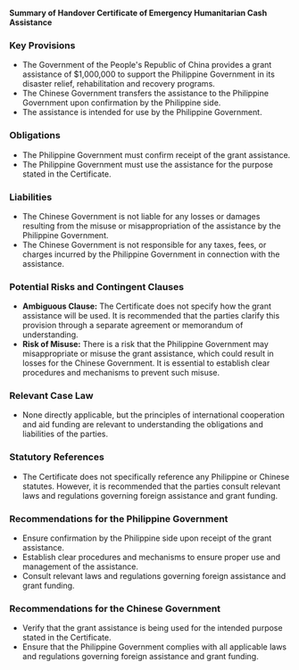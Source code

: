 **Summary of Handover Certificate of Emergency Humanitarian Cash Assistance**

### **Key Provisions**

* The Government of the People's Republic of China provides a grant assistance of $1,000,000 to support the Philippine Government in its disaster relief, rehabilitation and recovery programs.
* The Chinese Government transfers the assistance to the Philippine Government upon confirmation by the Philippine side.
* The assistance is intended for use by the Philippine Government.

### **Obligations**

* The Philippine Government must confirm receipt of the grant assistance.
* The Philippine Government must use the assistance for the purpose stated in the Certificate.

### **Liabilities**

* The Chinese Government is not liable for any losses or damages resulting from the misuse or misappropriation of the assistance by the Philippine Government.
* The Chinese Government is not responsible for any taxes, fees, or charges incurred by the Philippine Government in connection with the assistance.

### **Potential Risks and Contingent Clauses**

* **Ambiguous Clause:** The Certificate does not specify how the grant assistance will be used. It is recommended that the parties clarify this provision through a separate agreement or memorandum of understanding.
* **Risk of Misuse:** There is a risk that the Philippine Government may misappropriate or misuse the grant assistance, which could result in losses for the Chinese Government. It is essential to establish clear procedures and mechanisms to prevent such misuse.

### **Relevant Case Law**

* None directly applicable, but the principles of international cooperation and aid funding are relevant to understanding the obligations and liabilities of the parties.

### **Statutory References**

* The Certificate does not specifically reference any Philippine or Chinese statutes. However, it is recommended that the parties consult relevant laws and regulations governing foreign assistance and grant funding.

### **Recommendations for the Philippine Government**

* Ensure confirmation by the Philippine side upon receipt of the grant assistance.
* Establish clear procedures and mechanisms to ensure proper use and management of the assistance.
* Consult relevant laws and regulations governing foreign assistance and grant funding.

### **Recommendations for the Chinese Government**

* Verify that the grant assistance is being used for the intended purpose stated in the Certificate.
* Ensure that the Philippine Government complies with all applicable laws and regulations governing foreign assistance and grant funding.